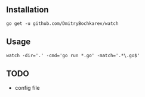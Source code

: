 ## Installation

`go get -u github.com/DmitryBochkarev/watch`

## Usage

`watch -dir='.' -cmd='go run *.go' -match='.*\.go$'`

## TODO

- config file
